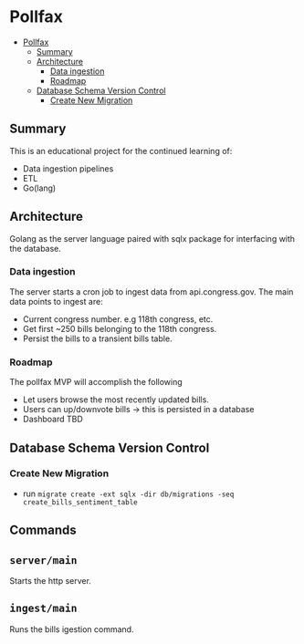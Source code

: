 # Pollfax

<!--toc:start-->
- [Pollfax](#pollfax)
  - [Summary](#summary)
  - [Architecture](#architecture)
    - [Data ingestion](#data-ingestion)
    - [Roadmap](#roadmap)
  - [Database Schema Version Control](#database-schema-version-control)
    - [Create New Migration](#create-new-migration)
<!--toc:end-->

## Summary

This is an educational project for the continued learning of:

- Data ingestion pipelines
- ETL
- Go(lang)

## Architecture

Golang as the server language paired with sqlx package for interfacing
with the database.

### Data ingestion

The server starts a cron job to ingest data from api.congress.gov. The main
data points to ingest are:

- Current congress number. e.g 118th congress, etc.
- Get first ~250 bills belonging to the 118th congress.
- Persist the bills to a transient bills table.

### Roadmap

The pollfax MVP will accomplish the following

- Let users browse the most recently updated bills.
- Users can up/downvote bills -> this is persisted in a database
- Dashboard TBD

## Database Schema Version Control

### Create New Migration

- run `migrate create -ext sqlx -dir db/migrations -seq create_bills_sentiment_table`

## Commands

## `server/main`

Starts the http server.

## `ingest/main`

Runs the bills igestion command.

